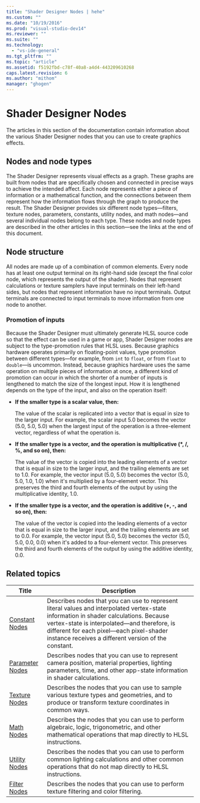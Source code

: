 ```yaml
---
title: "Shader Designer Nodes | hehe"
ms.custom: ""
ms.date: "10/19/2016"
ms.prod: "visual-studio-dev14"
ms.reviewer: ""
ms.suite: ""
ms.technology: 
  - "vs-ide-general"
ms.tgt_pltfrm: ""
ms.topic: "article"
ms.assetid: f5192fbd-c78f-40a8-a4d4-443209610268
caps.latest.revision: 6
ms.author: "mithom"
manager: "ghogen"
---
```

# Shader Designer Nodes
The articles in this section of the documentation contain information about the various Shader Designer nodes that you can use to create graphics effects.  
  
## Nodes and node types  
 The Shader Designer represents visual effects as a graph. These graphs are built from nodes that are specifically chosen and connected in precise ways to achieve the intended affect. Each node represents either a piece of information or a mathematical function, and the connections between them represent how the information flows through the graph to produce the result. The Shader Designer provides six different node types—filters, texture nodes, parameters, constants, utility nodes, and math nodes—and several individual nodes belong to each type. These nodes and node types are described in the other articles in this section—see the links at the end of this document.  
  
## Node structure  
 All nodes are made up of a combination of common elements. Every node has at least one output terminal on its right-hand side (except the final color node, which represents the output of the shader). Nodes that represent calculations or texture samplers have input terminals on their left-hand sides, but nodes that represent information have no input terminals. Output terminals are connected to input terminals to move information from one node to another.  
  
### Promotion of inputs  
 Because the Shader Designer must ultimately generate HLSL source code so that the effect can be used in a game or app, Shader Designer nodes are subject to the type-promotion rules that HLSL uses. Because graphics hardware operates primarily on floating-point values, type promotion between different types—for example, from `int` to `float`, or from `float` to `double`—is uncommon. Instead, because graphics hardware uses the same operation on multiple pieces of information at once, a different kind of promotion can occur in which the shorter of a number of inputs is lengthened to match the size of the longest input. How it is lengthened depends on the type of the input, and also on the operation itself:  
  
-   **If the smaller type is a scalar value, then:**  
  
     The value of the scalar is replicated into a vector that is equal in size to the larger input. For example, the scalar input 5.0 becomes the vector (5.0, 5.0, 5.0) when the largest input of the operation is a three-element vector, regardless of what the operation is.  
  
-   **If the smaller type is a vector, and the operation is multiplicative (\*, /, %, and so on), then:**  
  
     The value of the vector is copied into the leading elements of a vector that is equal in size to the larger input, and the trailing elements are set to 1.0. For example, the vector input (5.0, 5.0) becomes the vector (5.0, 5.0, 1.0, 1.0) when it's multiplied by a four-element vector. This preserves the third and fourth elements of the output by using the multiplicative identity, 1.0.  
  
-   **If the smaller type is a vector, and the operation is additive (+, -, and so on), then:**  
  
     The value of the vector is copied into the leading elements of a vector that is equal in size to the larger input, and the trailing elements are set to 0.0. For example, the vector input (5.0, 5.0) becomes the vector (5.0, 5.0, 0.0, 0.0) when it's added to a four-element vector. This preserves the third and fourth elements of the output by using the additive identity, 0.0.  
  
## Related topics  
  
|Title|Description|  
|-----------|-----------------|  
|[Constant Nodes](../designers/constant-nodes.md)|Describes nodes that you can use to represent literal values and interpolated vertex-state information in shader calculations. Because vertex-state is interpolated—and therefore, is different for each pixel—each pixel-shader instance receives a different version of the constant.|  
|[Parameter Nodes](../designers/parameter-nodes.md)|Describes nodes that you can use to represent camera position, material properties, lighting parameters, time, and other app-state information in shader calculations.|  
|[Texture Nodes](../designers/texture-nodes.md)|Describes the nodes that you can use to sample various texture types and geometries, and to produce or transform texture coordinates in common ways.|  
|[Math Nodes](../designers/math-nodes.md)|Describes the nodes that you can use to perform algebraic, logic, trigonometric, and other mathematical operations that map directly to HLSL instructions.|  
|[Utility Nodes](../designers/utility-nodes.md)|Describes the nodes that you can use to perform common lighting calculations and other common operations that do not map directly to HLSL instructions.|  
|[Filter Nodes](../designers/filter-nodes.md)|Describes the nodes that you can use to perform texture filtering and color filtering.|